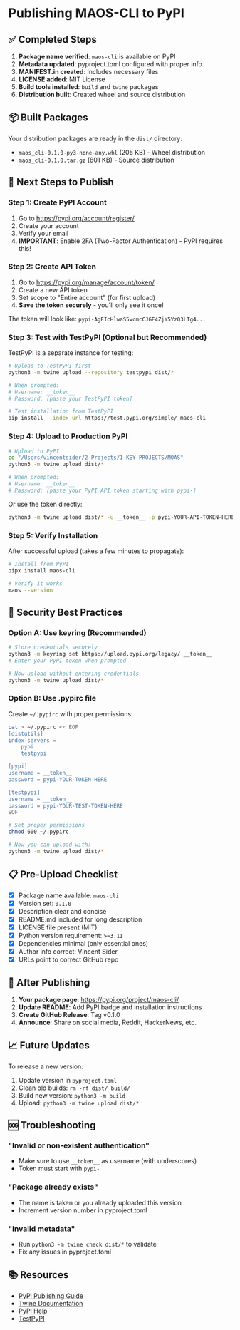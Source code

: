 # Publishing MAOS-CLI to PyPI

## ✅ Completed Steps

1. **Package name verified**: `maos-cli` is available on PyPI
2. **Metadata updated**: pyproject.toml configured with proper info
3. **MANIFEST.in created**: Includes necessary files
4. **LICENSE added**: MIT License
5. **Build tools installed**: `build` and `twine` packages
6. **Distribution built**: Created wheel and source distribution

## 📦 Built Packages

Your distribution packages are ready in the `dist/` directory:
- `maos_cli-0.1.0-py3-none-any.whl` (205 KB) - Wheel distribution
- `maos_cli-0.1.0.tar.gz` (801 KB) - Source distribution

## 🚀 Next Steps to Publish

### Step 1: Create PyPI Account

1. Go to https://pypi.org/account/register/
2. Create your account
3. Verify your email
4. **IMPORTANT**: Enable 2FA (Two-Factor Authentication) - PyPI requires this!

### Step 2: Create API Token

1. Go to https://pypi.org/manage/account/token/
2. Create a new API token
3. Set scope to "Entire account" (for first upload)
4. **Save the token securely** - you'll only see it once!

The token will look like: `pypi-AgEIcHlwaS5vcmcCJGE4ZjY5YzQ3LTg4...`

### Step 3: Test with TestPyPI (Optional but Recommended)

TestPyPI is a separate instance for testing:

```bash
# Upload to TestPyPI first
python3 -m twine upload --repository testpypi dist/*

# When prompted:
# Username: __token__
# Password: [paste your TestPyPI token]

# Test installation from TestPyPI
pip install --index-url https://test.pypi.org/simple/ maos-cli
```

### Step 4: Upload to Production PyPI

```bash
# Upload to PyPI
cd "/Users/vincentsider/2-Projects/1-KEY PROJECTS/MOAS"
python3 -m twine upload dist/*

# When prompted:
# Username: __token__
# Password: [paste your PyPI API token starting with pypi-]
```

Or use the token directly:

```bash
python3 -m twine upload dist/* -u __token__ -p pypi-YOUR-API-TOKEN-HERE
```

### Step 5: Verify Installation

After successful upload (takes a few minutes to propagate):

```bash
# Install from PyPI
pipx install maos-cli

# Verify it works
maos --version
```

## 🔐 Security Best Practices

### Option A: Use keyring (Recommended)

```bash
# Store credentials securely
python3 -m keyring set https://upload.pypi.org/legacy/ __token__
# Enter your PyPI token when prompted

# Now upload without entering credentials
python3 -m twine upload dist/*
```

### Option B: Use .pypirc file

Create `~/.pypirc` with proper permissions:

```bash
cat > ~/.pypirc << EOF
[distutils]
index-servers =
    pypi
    testpypi

[pypi]
username = __token__
password = pypi-YOUR-TOKEN-HERE

[testpypi]
username = __token__
password = pypi-YOUR-TEST-TOKEN-HERE
EOF

# Set proper permissions
chmod 600 ~/.pypirc

# Now you can upload with:
python3 -m twine upload dist/*
```

## 📋 Pre-Upload Checklist

- [x] Package name available: `maos-cli`
- [x] Version set: `0.1.0`
- [x] Description clear and concise
- [x] README.md included for long description
- [x] LICENSE file present (MIT)
- [x] Python version requirement: `>=3.11`
- [x] Dependencies minimal (only essential ones)
- [x] Author info correct: Vincent Sider
- [x] URLs point to correct GitHub repo

## 🎉 After Publishing

1. **Your package page**: https://pypi.org/project/maos-cli/
2. **Update README**: Add PyPI badge and installation instructions
3. **Create GitHub Release**: Tag v0.1.0
4. **Announce**: Share on social media, Reddit, HackerNews, etc.

## 📈 Future Updates

To release a new version:

1. Update version in `pyproject.toml`
2. Clean old builds: `rm -rf dist/ build/`
3. Build new version: `python3 -m build`
4. Upload: `python3 -m twine upload dist/*`

## 🆘 Troubleshooting

### "Invalid or non-existent authentication"
- Make sure to use `__token__` as username (with underscores)
- Token must start with `pypi-`

### "Package already exists"
- The name is taken or you already uploaded this version
- Increment version number in pyproject.toml

### "Invalid metadata"
- Run `python3 -m twine check dist/*` to validate
- Fix any issues in pyproject.toml

## 📚 Resources

- [PyPI Publishing Guide](https://packaging.python.org/tutorials/packaging-projects/)
- [Twine Documentation](https://twine.readthedocs.io/)
- [PyPI Help](https://pypi.org/help/)
- [TestPyPI](https://test.pypi.org/)